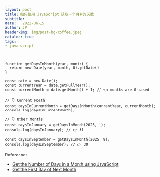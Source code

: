 ```yaml
---
layout: post
title: 如何使用 JavaScript 获取一个月中的天数
subtitle:   
date:   2022-06-15
author: JP
header-img: img/post-bg-coffee.jpeg
catalog: true
tags:
- java script

---
```



```
function getDaysInMonth(year, month) {
  return new Date(year, month, 0).getDate();
}

const date = new Date();
const currentYear = date.getFullYear();
const currentMonth = date.getMonth() + 1; // 👈️ months are 0-based

// 👇️ Current Month
const daysInCurrentMonth = getDaysInMonth(currentYear, currentMonth);
console.log(daysInCurrentMonth);

// 👇️ Other Months
const daysInJanuary = getDaysInMonth(2025, 1);
console.log(daysInJanuary); // 👉️ 31

const daysInSeptember = getDaysInMonth(2025, 9);
console.log(daysInSeptember); // 👉️ 30

```

Reference:

- [Get the Number of Days in a Month using JavaScript](https://bobbyhadz.com/blog/javascript-get-number-of-days-in-month)
- [Get the First Day of Next Month](https://bobbyhadz.com/blog/javascript-get-first-day-of-next-month)